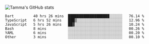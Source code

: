 ![Tamma's GitHub stats](https://github-readme-stats.vercel.app/api?username=pratamatama&theme=react&hide_border=true&show_icons=true&include_all_commits=true&count_private=true&hide=issues)

<!--START_SECTION:waka-->

```text
Dart         40 hrs 26 mins  ███████████████████░░░░░░   76.14 %
TypeScript   6 hrs 52 mins   ███▒░░░░░░░░░░░░░░░░░░░░░   12.96 %
JavaScript   5 hrs 26 mins   ██▓░░░░░░░░░░░░░░░░░░░░░░   10.24 %
Bash         8 mins          ░░░░░░░░░░░░░░░░░░░░░░░░░   00.26 %
YAML         6 mins          ░░░░░░░░░░░░░░░░░░░░░░░░░   00.20 %
Other        3 mins          ░░░░░░░░░░░░░░░░░░░░░░░░░   00.10 %
```

<!--END_SECTION:waka-->
